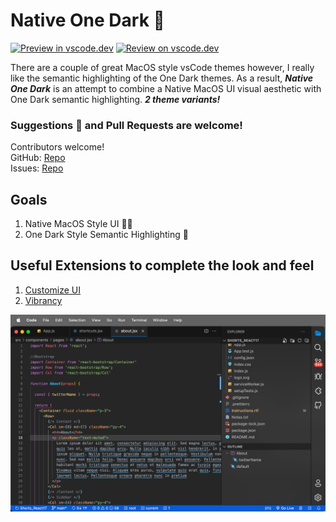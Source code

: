 # Native One Dark 🦄  

[![Preview in vscode.dev](https://img.shields.io/badge/preview%20in-vscode.dev-blue)](https://vscode.dev/theme/DanielFitzsimmons.native-one-dark) [![Review on vscode.dev](https://img.shields.io/badge/review%20on-marketplace-success)](https://marketplace.visualstudio.com/items?itemName=DanielFitzsimmons.native-one-dark&ssr=false#review-details) 


There are a couple of great MacOS style vsCode themes however, I really like the semantic highlighting of the One Dark themes. As a result, ***Native One Dark*** is an attempt to combine a Native MacOS UI visual aesthetic with One Dark semantic highlighting. ***2 theme variants!***

### Suggestions 🧠 and Pull Requests are welcome!
Contributors welcome! \
GitHub: [Repo](https://github.com/DanielFitzsimmons/Native-One-Dark) \
Issues: [Repo](https://github.com/DanielFitzsimmons/Native-One-Dark/issues) 

## Goals
1. Native MacOS Style UI 👨‍💻
2. One Dark Style Semantic Highlighting 🌈

## Useful Extensions to complete the look and feel
1. [Customize UI](https://marketplace.visualstudio.com/items?itemName=iocave.customize-ui)
2. [Vibrancy](https://marketplace.visualstudio.com/items?itemName=eyhn.vscode-vibrancy)

![Native OneDark](/screenShots/screenShot_V3.png)
